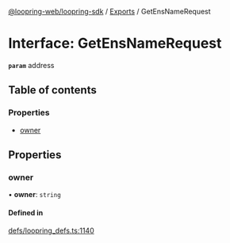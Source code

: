 [@loopring-web/loopring-sdk](../README.md) / [Exports](../modules.md) / GetEnsNameRequest

# Interface: GetEnsNameRequest

**`param`** address

## Table of contents

### Properties

- [owner](GetEnsNameRequest.md#owner)

## Properties

### owner

• **owner**: `string`

#### Defined in

[defs/loopring_defs.ts:1140](https://github.com/Loopring/loopring_sdk/blob/a4b843d/src/defs/loopring_defs.ts#L1140)
